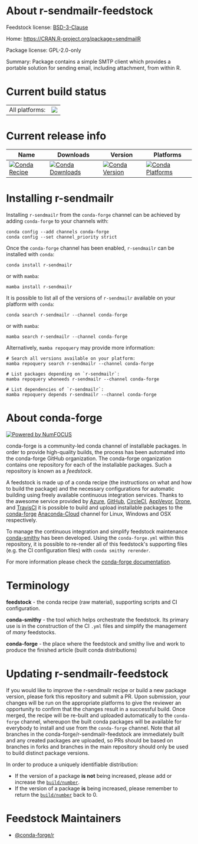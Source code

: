 About r-sendmailr-feedstock
===========================

Feedstock license: [BSD-3-Clause](https://github.com/conda-forge/r-sendmailr-feedstock/blob/main/LICENSE.txt)

Home: https://CRAN.R-project.org/package=sendmailR

Package license: GPL-2.0-only

Summary: Package contains a simple SMTP client which provides a portable solution for sending email, including attachment, from within R.

Current build status
====================


<table><tr><td>All platforms:</td>
    <td>
      <a href="https://dev.azure.com/conda-forge/feedstock-builds/_build/latest?definitionId=1597&branchName=main">
        <img src="https://dev.azure.com/conda-forge/feedstock-builds/_apis/build/status/r-sendmailr-feedstock?branchName=main">
      </a>
    </td>
  </tr>
</table>

Current release info
====================

| Name | Downloads | Version | Platforms |
| --- | --- | --- | --- |
| [![Conda Recipe](https://img.shields.io/badge/recipe-r--sendmailr-green.svg)](https://anaconda.org/conda-forge/r-sendmailr) | [![Conda Downloads](https://img.shields.io/conda/dn/conda-forge/r-sendmailr.svg)](https://anaconda.org/conda-forge/r-sendmailr) | [![Conda Version](https://img.shields.io/conda/vn/conda-forge/r-sendmailr.svg)](https://anaconda.org/conda-forge/r-sendmailr) | [![Conda Platforms](https://img.shields.io/conda/pn/conda-forge/r-sendmailr.svg)](https://anaconda.org/conda-forge/r-sendmailr) |

Installing r-sendmailr
======================

Installing `r-sendmailr` from the `conda-forge` channel can be achieved by adding `conda-forge` to your channels with:

```
conda config --add channels conda-forge
conda config --set channel_priority strict
```

Once the `conda-forge` channel has been enabled, `r-sendmailr` can be installed with `conda`:

```
conda install r-sendmailr
```

or with `mamba`:

```
mamba install r-sendmailr
```

It is possible to list all of the versions of `r-sendmailr` available on your platform with `conda`:

```
conda search r-sendmailr --channel conda-forge
```

or with `mamba`:

```
mamba search r-sendmailr --channel conda-forge
```

Alternatively, `mamba repoquery` may provide more information:

```
# Search all versions available on your platform:
mamba repoquery search r-sendmailr --channel conda-forge

# List packages depending on `r-sendmailr`:
mamba repoquery whoneeds r-sendmailr --channel conda-forge

# List dependencies of `r-sendmailr`:
mamba repoquery depends r-sendmailr --channel conda-forge
```


About conda-forge
=================

[![Powered by
NumFOCUS](https://img.shields.io/badge/powered%20by-NumFOCUS-orange.svg?style=flat&colorA=E1523D&colorB=007D8A)](https://numfocus.org)

conda-forge is a community-led conda channel of installable packages.
In order to provide high-quality builds, the process has been automated into the
conda-forge GitHub organization. The conda-forge organization contains one repository
for each of the installable packages. Such a repository is known as a *feedstock*.

A feedstock is made up of a conda recipe (the instructions on what and how to build
the package) and the necessary configurations for automatic building using freely
available continuous integration services. Thanks to the awesome service provided by
[Azure](https://azure.microsoft.com/en-us/services/devops/), [GitHub](https://github.com/),
[CircleCI](https://circleci.com/), [AppVeyor](https://www.appveyor.com/),
[Drone](https://cloud.drone.io/welcome), and [TravisCI](https://travis-ci.com/)
it is possible to build and upload installable packages to the
[conda-forge](https://anaconda.org/conda-forge) [Anaconda-Cloud](https://anaconda.org/)
channel for Linux, Windows and OSX respectively.

To manage the continuous integration and simplify feedstock maintenance
[conda-smithy](https://github.com/conda-forge/conda-smithy) has been developed.
Using the ``conda-forge.yml`` within this repository, it is possible to re-render all of
this feedstock's supporting files (e.g. the CI configuration files) with ``conda smithy rerender``.

For more information please check the [conda-forge documentation](https://conda-forge.org/docs/).

Terminology
===========

**feedstock** - the conda recipe (raw material), supporting scripts and CI configuration.

**conda-smithy** - the tool which helps orchestrate the feedstock.
                   Its primary use is in the construction of the CI ``.yml`` files
                   and simplify the management of *many* feedstocks.

**conda-forge** - the place where the feedstock and smithy live and work to
                  produce the finished article (built conda distributions)


Updating r-sendmailr-feedstock
==============================

If you would like to improve the r-sendmailr recipe or build a new
package version, please fork this repository and submit a PR. Upon submission,
your changes will be run on the appropriate platforms to give the reviewer an
opportunity to confirm that the changes result in a successful build. Once
merged, the recipe will be re-built and uploaded automatically to the
`conda-forge` channel, whereupon the built conda packages will be available for
everybody to install and use from the `conda-forge` channel.
Note that all branches in the conda-forge/r-sendmailr-feedstock are
immediately built and any created packages are uploaded, so PRs should be based
on branches in forks and branches in the main repository should only be used to
build distinct package versions.

In order to produce a uniquely identifiable distribution:
 * If the version of a package **is not** being increased, please add or increase
   the [``build/number``](https://docs.conda.io/projects/conda-build/en/latest/resources/define-metadata.html#build-number-and-string).
 * If the version of a package **is** being increased, please remember to return
   the [``build/number``](https://docs.conda.io/projects/conda-build/en/latest/resources/define-metadata.html#build-number-and-string)
   back to 0.

Feedstock Maintainers
=====================

* [@conda-forge/r](https://github.com/conda-forge/r/)

